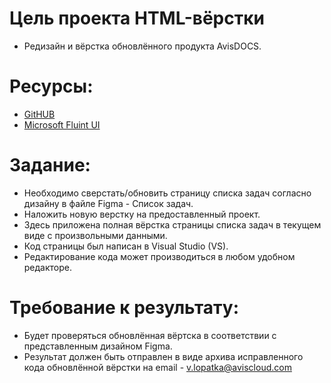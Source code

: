 # Цель проекта HTML-вёрстки
* Редизайн и вёрстка обновлённого продукта AvisDOCS.
# Ресурсы:
* [GitHUB](https://github.com/aviscloud2020/mvc-for-testing)
* [Microsoft Fluint UI](https://developer.microsoft.com/ru-ru/fluentui#/controls/web)
# Задание:
* Необходимо сверстать/обновить страницу списка задач согласно дизайну в файле Figma - Список задач.
* Наложить новую верстку на предоставленный проект.
* Здесь приложена полная вёрстка страницы списка задач в текущем виде с произвольными данными.
* Код страницы был написан в Visual Studio (VS).
* Редактирование кода может производиться в любом удобном редакторе.
# Требование к результату:
* Будет проверяться обновлённая вёртска в соответствии с представленным дизайном Figma.
* Результат должен быть отправлен в виде архива исправленного кода обновлённой вёрстки на email - [v.lopatka@aviscloud.com](v.lopatka@aviscloud.com)
